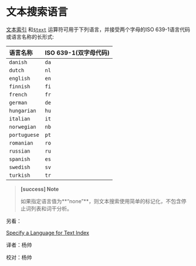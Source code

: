 # 文本搜索语言
[文本索引](https://docs.mongodb.com/master/core/index-text/#index-feature-text) 和[`$text`](https://docs.mongodb.com/master/reference/operator/query/text/#op._S_text) 运算符可用于下列语言，并接受两个字母的ISO 639-1语言代码或语言名称的长形式:

| 语言名称     | ISO 639-1(双字母代码) |
| :----------- | :-------------------- |
| `danish`     | `da`                  |
| `dutch`      | `nl`                  |
| `english`    | `en`                  |
| `finnish`    | `fi`                  |
| `french`     | `fr`                  |
| `german`     | `de`                  |
| `hungarian`  | `hu`                  |
| `italian`    | `it`                  |
| `norwegian`  | `nb`                  |
| `portuguese` | `pt`                  |
| `romanian`   | `ro`                  |
| `russian`    | `ru`                  |
| `spanish`    | `es`                  |
| `swedish`    | `sv`                  |
| `turkish`    | `tr`                  |

> **[success] Note**
>
> 如果指定语言值为**“none”**，则文本搜索使用简单的标记化，不包含停止词列表和词干分析。

另看：

[Specify a Language for Text Index](https://docs.mongodb.com/manual/tutorial/specify-language-for-text-index/)


译者：杨帅

校对：杨帅